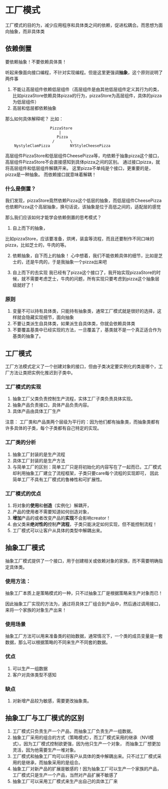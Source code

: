 # 工厂模式
工厂模式的目的为，减少应用程序和具体类之间的依赖，促进松耦合。而思想为面向抽象，而非具体类

## 依赖倒置
要依赖抽象！不要依赖具体类！

听起来像面向接口编程，不针对实现编程。但是这里更强调**抽象**，这个原则说明了两件事
1. 不能让高层组件依赖低层组件（高层组件是由其他低层组件定义其行为的类，比如pizzaStore依赖具体pizza的行为，pizzaStore为高层组件，具体的pizza为低层组件）
2. 高层和低层都依赖抽象

那么如何具体解释呢？
比如：


                        PizzaStore
                            |
                           Pizza
                         /       \
        NystyleClamPizza         NYStyleCheesePizza
        
        
        
高层组件PizzaStore和低层组件CheesePizza等，均依赖于抽象pizza这个接口，高层组件PizzaStore不会直接感知到具体pizza之间的区别。
通过接口pizza，就将高层组件和低层组件解耦开来。
这里pizza不单纯是个接口，更重要的是，pizza是一种抽象。
而依赖接口就意味着解耦！

### 什么是倒置？
我们发现，pizzaStore竟然依赖Pizza这个低层的抽象，而低层组件CheesePizza也依赖Pizza这个高层抽象，换句话说，该抽象是位于高低之间的，适配层的感觉

那么我们应该如何才能学会依赖倒置的思考模式？
1. 自上而下的抽象，
 
 比如pizzaStore，应该要准备，烘烤，装盒等流程，而且还要制作不同口味的pizza，比如芝士的，牛肉的等。
 
2. 依赖抽象，自下而上的抽象！
    心中想着，我们不能依赖具体的细节，比如是芝士的，还是牛肉的，于是我抽象一个pizza出来吧
 
3. 自上而下的去实现
    我已经有了pizza这个接口了，我开始实现pizzaStore的时候，就不需要考虑芝士，牛肉的问题，所有实现只要考虑到pizza这个抽象层级就好了！
        
### 原则
1. 变量不可以持有具体类，只能持有抽象类，通常工厂模式就是很好的选择，这样就会隐藏实现细节，面向抽象
2. 不要让类派生自具体类，如果派生自具体类，你就会依赖具体类
3. 不要覆盖基类中已经实现的方法，一旦覆盖了，基类就不是一个真正适合作为基类的抽象了。

## 工厂模式
工厂方法模式定义了一个创建对象的接口，但由子类决定要实例化的类是哪个，工厂方法让类把实例化推迟到子类中。
### 工厂模式的实现
1. 抽象工厂父类负责控制生产流程，实体工厂子类负责具体实现。
2. 抽象产品负责接口，具体产品负责内容。
3. 具体产品由具体工厂生产

注意：
工厂类和产品类两个层级为平行的：因为他们都有抽象类，而抽象类都有许多具体的子类，每个子类都有自己特定的实现。
### 工厂类的分析
1. 抽象工厂封装的是生产流程
2. 具体工厂封装的是生产方法
3. 与简单工厂的区别：简单工厂只是将初始化的内容写在了一起而已，工厂模式却利用抽象工厂建立了流程框架，子类只要care每个流程的实现即可，
因此简单工厂不具有工厂模式的鲁棒性和可扩展性。

### 工厂模式的优点
1. 将对象的**使用**和**创造**（实例化）解耦开，
2. 产品的使用者不需要知道如何创造对象，
3. **增加**产品的或者改变产品的**实现**不会影响creator！
4. 由父类来**绝对性的**控制**产流程**，子类只能决定如何实现，但不能控制流程！
5. 工厂模式可以让客户从具体的类型中解耦出来。

## 抽象工厂模式
抽象工厂模式提供了一个接口，用于创建相关或依赖对象的家族，而不需要明确指定具体类。

### 使用方法：
抽象工厂本质上是策略模式的一种，只不过抽象工厂是根据策略来生产对象而已！

因此抽象工厂实现的方法为，通过将具体工厂组合到产品中，然后通过调用接口，来将一个家族的对象生产出来！

### 使用场景
抽象工厂方法可以用来准备类的初始数据，通常情况下，一个类的成员变量是一套数据，那么可以根据策略的不同来生产不同套的数据。
### 优点
1. 可以生产一组数据
2. 客户对具体类型不感知

### 缺点
1. 对新增产品较为敏感，需要更改抽象类。

## 抽象工厂与工厂模式的区别

1. 工厂模式只负责生产一个产品，而抽象工厂负责生产一组数据。
2. 抽象工厂采用的组合的方式（策略模式），而工厂模式采用的继承（NVI模式）。因为工厂模式控制欲更强，因为他只生产一个对象，
而抽象工厂想更加灵活，因为他需要生产一堆对象。
3. 工厂模式和抽象工厂均可以将客户从具体的类中解耦出来。只不过工厂模式采用的是继承，而抽象采用的是组合。
4. 抽象工厂对新产品的扩展是敏感的！因为抽象工厂可以生产一个家族的产品，工厂模式只是生产一个产品，当然对产品扩展不敏感了
5. 抽象工厂可以采用工厂模式来生产出自己的具体工厂来
